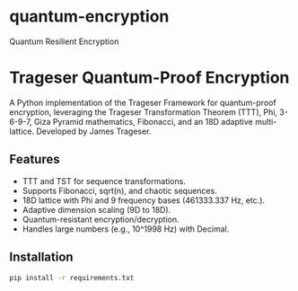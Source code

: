 # quantum-encryption
Quantum Resilient Encryption
# Trageser Quantum-Proof Encryption

A Python implementation of the Trageser Framework for quantum-proof encryption, leveraging the Trageser Transformation Theorem (TTT), Phi, 3-6-9-7, Giza Pyramid mathematics, Fibonacci, and an 18D adaptive multi-lattice. Developed by James Trageser.

## Features
- TTT and TST for sequence transformations.
- Supports Fibonacci, sqrt(n), and chaotic sequences.
- 18D lattice with Phi and 9 frequency bases (461333.337 Hz, etc.).
- Adaptive dimension scaling (9D to 18D).
- Quantum-resistant encryption/decryption.
- Handles large numbers (e.g., 10^1998 Hz) with Decimal.

## Installation
```bash
pip install -r requirements.txt
